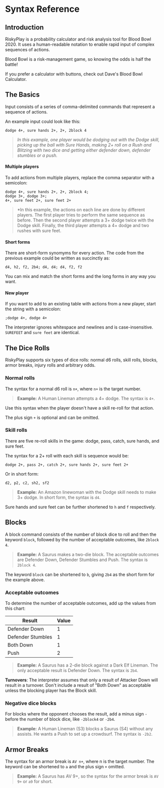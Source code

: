 # Syntax Reference

## Introduction
RiskyPlay is a probability calculator and risk analysis tool for Blood Bowl 2020. It uses a human-readable notation to enable rapid input of complex sequences of actions.

Blood Bowl is a risk-management game, so knowing the odds is half the battle!

If you prefer a calculator with buttons, check out Dave's Blood Bowl Calculator.

## The Basics

Input consists of a series of comma-delimited commands that represent a sequence of actions.

An example input could look like this:
```
dodge 4+, sure hands 2+, 2+, 2block 4
```
> *In this example, one player would be dodging out with the Dodge skill, picking up the ball with Sure Hands, making 2+ roll on a Rush and Blitzing with two dice and getting either defender down, defender stumbles or a push.*

#### Multiple players
To add actions from multiple players, replace the comma separator with a semicolon:
```
dodge 4+, sure hands 2+, 2+, 2block 4;
dodge 3+, dodge 3+;
4+, sure feet 2+, sure feet 2+
```
> *In this example, the actions on each line are done by different players. The first player tries to perform the same sequence as before. Then the second player attempts a 3+ dodge twice with the Dodge skill. Finally, the third player attempts a 4+ dodge and two rushes with sure feet.

#### Short forms
There are short-form synomyms for every action. The code from the previous example could be written as succinctly as:

```
d4, h2, f2, 2b4; d4, d4; d4, f2, f2
```
You can mix and match the short forms and the long forms in any way you want.

#### New player
If you want to add to an existing table with actions from a new player, start the string with a semicolon:
```
;dodge 4+, dodge 4+
```

The interpreter ignores whitespace and newlines and is case-insensitive. `SUREFEET` and `sure feet` are identical.

## The Dice Rolls
RiskyPlay supports six types of dice rolls: normal d6 rolls, skill rolls, blocks, armor breaks, injury rolls and arbitrary odds. 

###  Normal rolls

The syntax for a normal d6 roll is `n+`, where `n+` is the target number.

> **Example:** A Human Lineman attempts a 4+ dodge. The syntax is ``4+``.

Use this syntax when the player doesn't have a skill re-roll for that action.

The plus sign `+` is optional and can be omitted.

### Skill rolls
There are five re-roll skills in the game: dodge, pass, catch, sure hands, and sure feet.

The syntax for a 2+ roll with each skill is sequence would be:

```
dodge 2+, pass 2+, catch 2+, sure hands 2+, sure feet 2+
```

Or in short form:
```
d2, p2, c2, sh2, sf2
```

> **Example:** An Amazon linewoman with the Dodge skill needs to make 3+ dodge. In short form, the syntax is `d4`.

Sure hands and sure feet can be further shortened to `h` and `f` respectively.


## Blocks

A block command consists of the number of block dice to roll and then the keyword `block`, followed by the number of acceptable outcomes, like `2block 4`.

> **Example:** A Saurus makes a two-die block. The acceptable outcomes are Defender Down, Defender Stumbles and Push. The syntax is `2block 4`.

The keyword `block` can be shortened to `b`, giving `2b4` as the short form for the example above.  

###  Acceptable outcomes
To determine the number of acceptable outcomes, add up the values from this chart:

|Result            |Value|
|------------------|-----|
|Defender Down     | 1   |
|Defender Stumbles | 1   |
|Both Down         | 1   |
|Push              | 2   |

> **Example:** A Saurus has a 2-die block against a Dark Elf Lineman. The only acceptable result is Defender Down. The syntax is `2b4`.

**Turnovers**: The interpreter assumes that only a result of Attacker Down will result in a turnover. Don't include a result of "Both Down" as acceptable unless the blocking player has the Block skill.

###  Negative dice blocks
For blocks where the opponent chooses the result, add a minus sign `-` before the number of block dice, like `-2block4` or `-2b4`.

> **Example:** A Human Lineman (S3) blocks a Saurus (S4) without any assists. He wants a Push to set up a crowdsurf. The syntax is `-2b2`.

## Armor Breaks

The syntax for an armor break is `AV n+`, where n is the target number. The keyword can be shortened to `a` and the plus sign `+` omitted. 

> **Example:** A Saurus has AV 9+, so the syntax for the armor break is `AV 9+` or `a9` for short.

